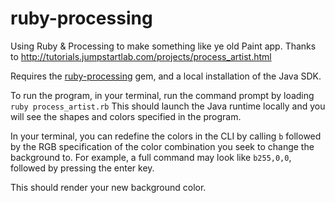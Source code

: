 ruby-processing
===============

Using Ruby &amp; Processing to make something like ye old Paint app. Thanks to http://tutorials.jumpstartlab.com/projects/process_artist.html

Requires the [ruby-processing](https://github.com/jashkenas/ruby-processing) gem, and a local installation of the Java SDK.

To run the program, in your terminal, run the command prompt by loading `ruby process_artist.rb`
This should launch the Java runtime locally and you will see the shapes and colors specified in the program.

In your terminal, you can redefine the colors in the CLI by calling `b` followed by the RGB specification of the color combination you seek to change the background to.
For example, a full command may look like `b255,0,0`, followed by pressing the enter key.

This should render your new background color.
